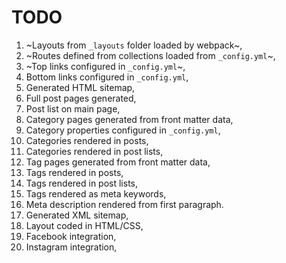 # TODO

1. ~Layouts from `_layouts` folder loaded by webpack~,
1. ~Routes defined from collections loaded from `_config.yml`~,
1. ~Top links configured in `_config.yml`~,
1. Bottom links configured in `_config.yml`,
1. Generated HTML sitemap,
1. Full post pages generated,
1. Post list on main page,
1. Category pages generated from front matter data,
1. Category properties configured in `_config.yml`,
1. Categories rendered in posts,
1. Categories rendered in post lists,
1. Tag pages generated from front matter data,
1. Tags rendered in posts,
1. Tags rendered in post lists,
1. Tags rendered as meta keywords,
1. Meta description rendered from first paragraph.
1. Generated XML sitemap,
1. Layout coded in HTML/CSS,
1. Facebook integration,
1. Instagram integration,

